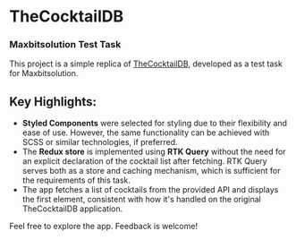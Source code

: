 # TheCocktailDB
### Maxbitsolution Test Task

This project is a simple replica of [TheCocktailDB](https://www.thecocktaildb.com/), developed as a test task for Maxbitsolution.

## Key Highlights:
- **Styled Components** were selected for styling due to their flexibility and ease of use. However, the same functionality can be achieved with SCSS or similar technologies, if preferred.
- The **Redux store** is implemented using **RTK Query** without the need for an explicit declaration of the cocktail list after fetching. RTK Query serves both as a store and caching mechanism, which is sufficient for the requirements of this task.
- The app fetches a list of cocktails from the provided API and displays the first element, consistent with how it's handled on the original TheCocktailDB application.

Feel free to explore the app. Feedback is welcome!
